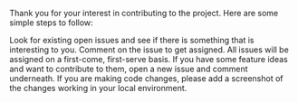 Thank you for your interest in contributing to the project. Here are some simple steps to follow:

Look for existing open issues and see if there is something that is interesting to you.
Comment on the issue to get assigned.
All issues will be assigned on a first-come, first-serve basis.
If you have some feature ideas and want to contribute to them, open a new issue and comment underneath.
If you are making code changes, please add a screenshot of the changes working in your local environment.